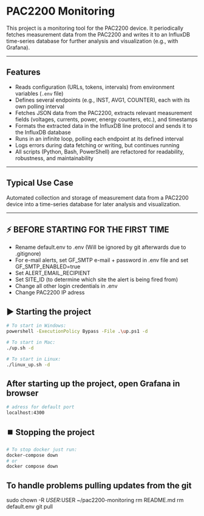 # PAC2200 Monitoring

This project is a monitoring tool for the PAC2200 device. It periodically fetches measurement data from the PAC2200 and writes it to an InfluxDB time-series database for further analysis and visualization (e.g., with Grafana).

---

## Features

- Reads configuration (URLs, tokens, intervals) from environment variables (`.env` file)
- Defines several endpoints (e.g., INST, AVG1, COUNTER), each with its own polling interval
- Fetches JSON data from the PAC2200, extracts relevant measurement fields (voltages, currents, power, energy counters, etc.), and timestamps
- Formats the extracted data in the InfluxDB line protocol and sends it to the InfluxDB database
- Runs in an infinite loop, polling each endpoint at its defined interval
- Logs errors during data fetching or writing, but continues running
- All scripts (Python, Bash, PowerShell) are refactored for readability, robustness, and maintainability

---

## Typical Use Case

Automated collection and storage of measurement data from a PAC2200 device into a time-series database for later analysis and visualization.

---

## ⚡️ BEFORE STARTING FOR THE FIRST TIME

- Rename default.env to .env (Will be ignored by git afterwards due to .gitignore)
- For e-mail alerts, set GF_SMTP e-mail + password in .env file and set GF_SMTP_ENABLED=true
- Set ALERT_EMAIL_RECIPIENT
- Set SITE_ID (to determine which site the alert is being fired from)
- Change all other login credentials in .env
- Change PAC2200 IP adress

## ▶️ Starting the project

```bash
# To start in Windows:
powershell -ExecutionPolicy Bypass -File .\up.ps1 -d

# To start in Mac:
./up.sh -d

# To start in Linux:
./linux_up.sh -d
```

## After starting up the project, open Grafana in browser

```bash
# adress for default port
localhost:4300
```


## ⏹️ Stopping the project

```bash
# To stop docker just run:
docker-compose down
# or 
docker compose down
```

## To handle problems pulling updates from the git

sudo chown -R $USER:$USER ~/pac2200-monitoring
rm README.md
rm default.env
git pull